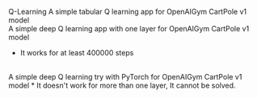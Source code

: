 Q-Learning
A simple tabular Q learning app for OpenAIGym CartPole v1 model
<br>
A simple deep Q learning app with one layer for OpenAIGym CartPole v1 model
  * It works for at least 400000 steps
<br>
A simple deep Q learning try with PyTorch for OpenAIGym CartPole v1 model
  * It doesn't work for more than one layer, It cannot be solved.
<br>


